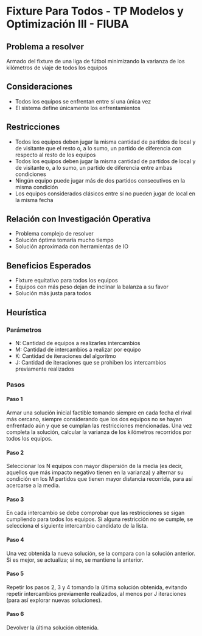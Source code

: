 # Fixture Para Todos - TP Modelos y Optimización III - FIUBA

## Problema a resolver
Armado del fixture de una liga de fútbol minimizando la varianza de los kilómetros de viaje de todos los equipos

## Consideraciones
- Todos los equipos se enfrentan entre sí una única vez
- El sistema define únicamente los enfrentamientos

## Restricciones
- Todos los equipos deben jugar la misma cantidad de partidos de local y de visitante que el resto o, a lo sumo, un partido de diferencia con respecto al resto de los equipos
- Todos los equipos deben jugar la misma cantidad de partidos de local y de visitante o, a lo sumo, un partido de diferencia entre ambas condiciones
- Ningún equipo puede jugar más de dos partidos consecutivos en la misma condición
- Los equipos considerados clásicos entre sí no pueden jugar de local en la misma fecha

## Relación con Investigación Operativa
- Problema complejo de resolver
- Solución óptima tomaría mucho tiempo
- Solución aproximada con herramientas de IO

## Beneficios Esperados
- Fixture equitativo para todos los equipos
- Equipos con más peso dejan de inclinar la balanza a su favor
- Solución más justa para todos

## Heurística
### Parámetros
- N: Cantidad de equipos a realizarles intercambios
- M: Cantidad de intercambios a realizar por equipo
- K: Cantidad de iteraciones del algoritmo
- J: Cantidad de iteraciones que se prohiben los intercambios previamente realizados

### Pasos
#### Paso 1
Armar una solución inicial factible tomando siempre en cada fecha el rival más cercano, siempre considerando
que los dos equipos no se hayan enfrentado aún y que se cumplan las restricciones mencionadas.
Una vez completa la solución, calcular la varianza de los kilómetros recorridos por todos los equipos.

#### Paso 2
Seleccionar los N equipos con mayor dispersión de la media (es decir, aquellos que más impacto negativo tienen en la varianza) y alternar su condición en los M partidos que tienen mayor distancia recorrida, para así acercarse a la media.

#### Paso 3
En cada intercambio se debe comprobar que las restricciones se sigan cumpliendo para todos los equipos. Si alguna restricción no se cumple, se selecciona el siguiente intercambio candidato de la lista.

#### Paso 4
Una vez obtenida la nueva solución, se la compara con la solución anterior. Si es mejor, se actualiza; si no, se mantiene la anterior.

#### Paso 5
Repetir los pasos 2, 3 y 4 tomando la última solución obtenida, evitando repetir intercambios previamente realizados, al menos por J iteraciones (para así explorar nuevas soluciones).

#### Paso 6
Devolver la última solución obtenida.